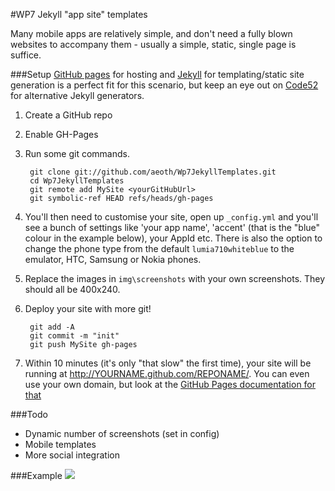#WP7 Jekyll "app site" templates

Many mobile apps are relatively simple, and don't need a fully blown websites to accompany them - usually a simple, static, single page is suffice.

###Setup
[GitHub pages](http://pages.github.com/) for hosting and [Jekyll](http://github.com/mojombo/jekyll/) for templating/static site generation is a perfect fit for this scenario, but keep an eye out on [Code52](http://code52.org/) for alternative Jekyll generators.

1. Create a GitHub repo
2. Enable GH-Pages
3. Run some git commands.

       	git clone git://github.com/aeoth/Wp7JekyllTemplates.git
       	cd Wp7JekyllTemplates
       	git remote add MySite <yourGitHubUrl>
       	git symbolic-ref HEAD refs/heads/gh-pages
    
4.  You'll then need to customise your site, open up `_config.yml` and you'll see a bunch of settings like 'your app name', 'accent' (that is the "blue" colour in the example below), your AppId etc. There is also the option to change the phone type from the default `lumia710whiteblue` to the emulator, HTC, Samsung or Nokia phones.

5. Replace the images in `img\screenshots` with your own screenshots. They should all be 400x240.
    
6. Deploy your site with more git!


        git add -A  
        git commit -m "init"
        git push MySite gh-pages

7. Within 10 minutes (it's only "that slow" the first time), your site will be running at http://YOURNAME.github.com/REPONAME/. You can even use your own domain, but look at the [GitHub Pages documentation for that](http://pages.github.com/)

###Todo
* Dynamic number of screenshots (set in config)
* Mobile templates
* More social integration 

###Example
![](http://images.theleagueofpaul.com/wp7templates_screenshot.png)